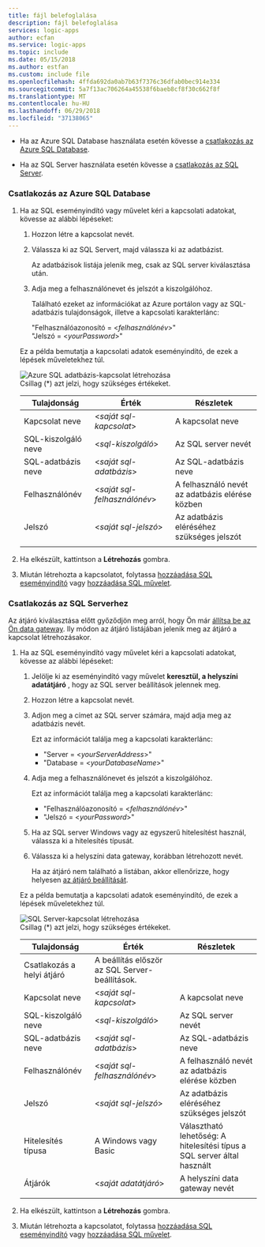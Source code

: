 ```yaml
---
title: fájl belefoglalása
description: fájl belefoglalása
services: logic-apps
author: ecfan
ms.service: logic-apps
ms.topic: include
ms.date: 05/15/2018
ms.author: estfan
ms.custom: include file
ms.openlocfilehash: 4ffda692da0ab7b63f7376c36dfab0bec914e334
ms.sourcegitcommit: 5a7f13ac706264a45538f6baeb8cf8f30c662f8f
ms.translationtype: MT
ms.contentlocale: hu-HU
ms.lasthandoff: 06/29/2018
ms.locfileid: "37138065"
---
```

* Ha az Azure SQL Database használata esetén kövesse a [csatlakozás az Azure SQL Database](#connect-azure-sql-db). 

* Ha az SQL Server használata esetén kövesse a [csatlakozás az SQL Server](#connect-sql-server).

<a name="connect-azure-sql-db"></a>

### <a name="connect-to-azure-sql-database"></a>Csatlakozás az Azure SQL Database

1. Ha az SQL eseményindító vagy művelet kéri a kapcsolati adatokat, kövesse az alábbi lépéseket:

   1. Hozzon létre a kapcsolat nevét.

   2. Válassza ki az SQL Servert, majd válassza ki az adatbázist. 

      Az adatbázisok listája jelenik meg, csak az SQL server kiválasztása után.
 
   3. Adja meg a felhasználónevet és jelszót a kiszolgálóhoz.

      Található ezeket az információkat az Azure portálon vagy az SQL-adatbázis tulajdonságok, illetve a kapcsolati karakterlánc: 
      
      "Felhasználóazonosító = <*felhasználónév*>"
      <br>
      "Jelszó = <*yourPassword*>"

   Ez a példa bemutatja a kapcsolati adatok eseményindító, de ezek a lépések műveletekhez túl.

   ![Azure SQL adatbázis-kapcsolat létrehozása](./media/connectors-create-api-sqlazure/azure-sql-database-create-connection.png)
   <br>
   Csillag (*) azt jelzi, hogy szükséges értékeket.

   | Tulajdonság | Érték | Részletek | 
   |----------|-------|---------| 
   | Kapcsolat neve | <*saját sql-kapcsolat*> | A kapcsolat neve | 
   | SQL-kiszolgáló neve | <*sql-kiszolgáló*> | Az SQL server nevét |
   | SQL-adatbázis neve | <*saját sql-adatbázis*>  | Az SQL-adatbázis neve | 
   | Felhasználónév | <*saját sql-felhasználónév*> | A felhasználó nevét az adatbázis elérése közben |
   | Jelszó | <*saját sql-jelszó*> | Az adatbázis eléréséhez szükséges jelszót | 
   |||| 

2. Ha elkészült, kattintson a **Létrehozás** gombra.

3. Miután létrehozta a kapcsolatot, folytassa [hozzáadása SQL eseményindító](#add-sql-trigger) vagy [hozzáadása SQL művelet](#add-sql-action).

<a name="connect-sql-server"></a>

### <a name="connect-to-sql-server"></a>Csatlakozás az SQL Serverhez

Az átjáró kiválasztása előtt győződjön meg arról, hogy Ön már [állítsa be az Ön data gateway](https://docs.microsoft.com/azure/logic-apps/logic-apps-gateway-connection). Ily módon az átjáró listájában jelenik meg az átjáró a kapcsolat létrehozásakor.

1. Ha az SQL eseményindító vagy művelet kéri a kapcsolati adatokat, kövesse az alábbi lépéseket:

   1. Jelölje ki az eseményindító vagy művelet **keresztül, a helyszíni adatátjáró** , hogy az SQL server beállítások jelennek meg.

   2. Hozzon létre a kapcsolat nevét.

   3. Adjon meg a címet az SQL server számára, majd adja meg az adatbázis nevét.
   
      Ezt az információt találja meg a kapcsolati karakterlánc: 
      
      * "Server = <*yourServerAddress*>"
      * "Database = <*yourDatabaseName*>"

   4. Adja meg a felhasználónevet és jelszót a kiszolgálóhoz.

      Ezt az információt találja meg a kapcsolati karakterlánc: 
      
      * "Felhasználóazonosító = <*felhasználónév*>"
      * "Jelszó = <*yourPassword*>"

   5. Ha az SQL server Windows vagy az egyszerű hitelesítést használ, válassza ki a hitelesítés típusát.

   6. Válassza ki a helyszíni data gateway, korábban létrehozott nevét.
   
      Ha az átjáró nem található a listában, akkor ellenőrizze, hogy helyesen [az átjáró beállítását](https://docs.microsoft.com/azure/logic-apps/logic-apps-gateway-connection).

   Ez a példa bemutatja a kapcsolati adatok eseményindító, de ezek a lépések műveletekhez túl.

   ![SQL Server-kapcsolat létrehozása](./media/connectors-create-api-sqlazure/sql-server-create-connection.png)
   <br>
   Csillag (*) azt jelzi, hogy szükséges értékeket.

   | Tulajdonság | Érték | Részletek | 
   |----------|-------|---------| 
   | Csatlakozás a helyi átjáró | A beállítás először az SQL Server-beállítások. | | 
   | Kapcsolat neve | <*saját sql-kapcsolat*> | A kapcsolat neve | 
   | SQL-kiszolgáló neve | <*sql-kiszolgáló*> | Az SQL server nevét |
   | SQL-adatbázis neve | <*saját sql-adatbázis*>  | Az SQL-adatbázis neve |
   | Felhasználónév | <*saját sql-felhasználónév*> | A felhasználó nevét az adatbázis elérése közben |
   | Jelszó | <*saját sql-jelszó*> | Az adatbázis eléréséhez szükséges jelszót | 
   | Hitelesítés típusa | A Windows vagy Basic | Választható lehetőség: A hitelesítési típus a SQL server által használt | 
   | Átjárók | <*saját adatátjáró*> | A helyszíni data gateway nevét | 
   |||| 

2. Ha elkészült, kattintson a **Létrehozás** gombra. 

3. Miután létrehozta a kapcsolatot, folytassa [hozzáadása SQL eseményindító](#add-sql-trigger) vagy [hozzáadása SQL művelet](#add-sql-action).
